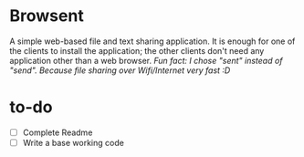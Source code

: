 # Browsent

A simple web-based file and text sharing application. It is enough for one of the clients to install the application; the other clients don't need any application other than a web browser.
*Fun fact: I chose "sent" instead of "send". Because file sharing over Wifi/Internet very fast :D*

# to-do
- [ ] Complete Readme
- [ ] Write a base working code
